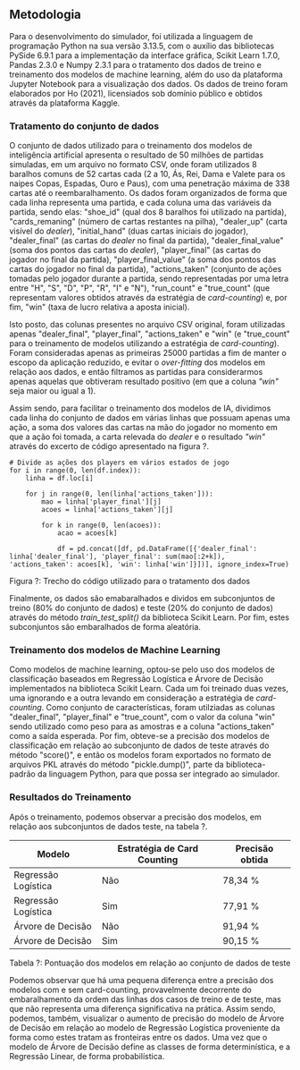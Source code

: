 ## Metodologia

Para o desenvolvimento do simulador, foi utilizada a linguagem de programação
Python na sua versão 3.13.5, com o auxílio das bibliotecas PySide 6.9.1 para a
implementação da interface gráfica, Scikit Learn 1.7.0, Pandas 2.3.0 e Numpy
2.3.1 para o tratamento dos dados de treino e treinamento dos modelos de
machine learning, além do uso da plataforma Jupyter Notebook para a
visualização dos dados. Os dados de treino foram elaborados por Ho (2021),
licensiados sob domínio público e obtidos através da plataforma Kaggle.

### Tratamento do conjunto de dados

O conjunto de dados utilizado para o treinamento dos modelos de inteligência
artificial apresenta o resultado de 50 milhões de partidas simuladas, em um
arquivo no formato CSV, onde foram utilizados 8 baralhos comuns de 52 cartas
cada (2 a 10, Ás, Rei, Dama e Valete para os naipes Copas, Espadas, Ouro e
Paus), com uma penetração máxima de 338 cartas até o reembaralhamento. Os dados
foram organizados de forma que cada linha representa uma partida, e cada coluna
uma das variáveis da partida, sendo elas: "shoe_id" (qual dos 8 baralhos foi
utilizado na partida), "cards_remaning" (número de cartas restantes na pilha),
"dealer_up" (carta visível do _dealer_), "initial_hand" (duas cartas iniciais
do jogador), "dealer_final" (as cartas do _dealer_ no final da partida),
"dealer_final_value" (soma dos pontos das cartas do _dealer_), "player_final"
(as cartas do jogador no final da partida), "player_final_value" (a soma dos
pontos das cartas do jogador no final da partida), "actions_taken" (conjunto
de ações tomadas pelo jogador durante a partida, sendo representadas por uma
letra entre "H", "S", "D", "P", "R", "I" e "N"), "run_count" e "true_count"
(que representam valores obtidos através da estratégia de _card-counting_) e,
por fim, "win" (taxa de lucro relativa a aposta inicial).

Isto posto, das colunas presentes no arquivo CSV original, foram utilizadas
apenas "dealer_final", "player_final", "actions_taken" e "win" (e "true_count"
para o treinamento de modelos utilizando a estratégia de _card-counting_).
Foram consideradas apenas as primeiras 25000 partidas a fim de manter o escopo
da aplicação reduzido, e evitar o _over-fitting_ dos modelos em relação aos
dados, e então filtramos as partidas para considerarmos apenas aquelas que
obtiveram resultado positivo (em que a coluna _"win"_ seja maior ou igual a 1).

Assim sendo, para facilitar o treinamento dos modelos de IA, dividimos cada
linha do conjunto de dados em várias linhas que possuam apenas uma ação, a soma
dos valores das cartas na mão do jogador no momento em que a ação foi tomada, a
carta relevada do _dealer_ e o resultado _"win"_ através do excerto de código
apresentado na figura ?.

```
# Divide as ações dos players em vários estados de jogo
for i in range(0, len(df.index)):
    linha = df.loc[i]

    for j in range(0, len(linha['actions_taken'])):
        mao = linha['player_final'][j]
        acoes = linha['actions_taken'][j]

        for k in range(0, len(acoes)):
            acao = acoes[k]

            df = pd.concat([df, pd.DataFrame([{'dealer_final': linha['dealer_final'], 'player_final': sum(mao[:2+k]), 'actions_taken': acoes[k], 'win': linha['win']}])], ignore_index=True)
```
Figura ?: Trecho do código utilizado para o tratamento dos dados

Finalmente, os dados são emabaralhados e dividos em subconjuntos de treino
(80% do conjunto de dados) e teste (20% do conjunto de dados) através do método
_train_test_split()_ da biblioteca Scikit Learn. Por fim, estes subconjuntos
são embaralhados de forma aleatória.

### Treinamento dos modelos de Machine Learning

Como modelos de machine learning, optou-se pelo uso dos modelos de
classificação baseados em Regressão Logística e Árvore de Decisão implementados
na biblioteca Scikit Learn. Cada um foi treinado duas vezes, uma ignorando e a
outra levando em consideração a estratégia de _card-counting_. Como conjunto de
características, foram utilziadas as colunas "dealer_final", "player_final" e
"true_count", com o valor da coluna "win" sendo utilizado como peso para as
amostras e a coluna "actions_taken" como a saída esperada. Por fim, obteve-se
a precisão dos modelos de classificação em relação ao subconjunto de dados de
teste através do método "score()", e então os modelos foram exportados no
formato de arquivos PKL através do método "pickle.dump()", parte da
biblioteca-padrão da linguagem Python, para que possa ser integrado ao
simulador.

### Resultados do Treinamento

Após o treinamento, podemos observar a precisão dos modelos, em relação aos
subconjuntos de dados teste, na tabela ?.

| Modelo              | Estratégia de Card Counting | Precisão obtida |
| ------------------- | --------------------------- | --------------- |
| Regressão Logística | Não                         | 78,34 %         |
| Regressão Logística | Sim                         | 77,91 %         |
| Árvore de Decisão   | Não                         | 91,94 %         |
| Árvore de Decisão   | Sim                         | 90,15 %         |

Tabela ?: Pontuação dos modelos em relação ao conjunto de dados de teste

Podemos observar que há uma pequena diferença entre a precisão dos modelos com
e sem card-counting, provavelmente decorrente do embaralhamento da ordem das
linhas dos casos de treino e de teste, mas que não representa uma diferença
significativa na prática. Assim sendo, podemos, também, visualizar o aumento de
precisão do modelo de Árvore de Decisão em relação ao modelo de Regressão
Logística proveniente da forma como estes tratam as fronteiras entre os dados.
Uma vez que o modelo de Árvore de Decisão define as classes de forma
determinística, e a Regressão Linear, de forma probabilística. 
